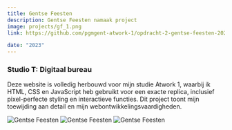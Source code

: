 ```yaml
---
title: Gentse Feesten
description: Gentse Feesten namaak project
image: projects/gf_1.png
link: https://github.com/pgmgent-atwork-1/opdracht-2-gentse-feesten-2022-pgm-teynyuse

date: "2023"
---
```



### Studio T: Digitaal bureau
Deze website is volledig herbouwd voor mijn studie Atwork 1, waarbij ik HTML, CSS en JavaScript heb gebruikt voor een exacte replica, inclusief pixel-perfecte styling en interactieve functies. Dit project toont mijn toewijding aan detail en mijn webontwikkelingsvaardigheden.


![Gentse Feesten](/img/projects/gf_1.png)
![Gentse Feesten](/img/projects/gf_2.png)
![Gentse Feesten](/img/projects/gf_3.png)


